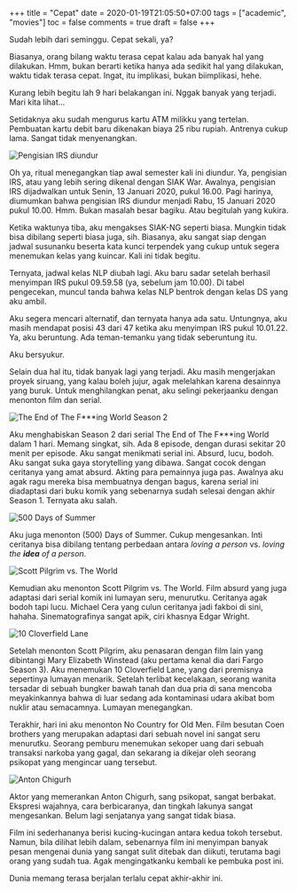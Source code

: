 +++
title = "Cepat"
date = 2020-01-19T21:05:50+07:00
tags = ["academic", "movies"]
toc = false
comments = true
draft = false
+++

Sudah lebih dari seminggu. Cepat sekali, ya?

<!--more-->

Biasanya, orang bilang waktu terasa cepat kalau ada banyak hal yang dilakukan.
Hmm, bukan berarti ketika hanya ada sedikit hal yang dilakukan, waktu tidak
terasa cepat. Ingat, itu implikasi, bukan biimplikasi, hehe.

Kurang lebih begitu lah 9 hari belakangan ini. Nggak banyak yang terjadi. Mari
kita lihat...

Setidaknya aku sudah mengurus kartu ATM milikku yang tertelan. Pembuatan kartu
debit baru dikenakan biaya 25 ribu rupiah. Antrenya cukup lama. Sangat tidak
menyenangkan.

![Pengisian IRS diundur](/images/uploads/isi_irs_diundur.png)

Oh ya, ritual menegangkan tiap awal semester kali ini diundur. Ya, pengisian
IRS, atau yang lebih sering dikenal dengan SIAK War. Awalnya, pengisian IRS
dijadwalkan untuk Senin, 13 Januari 2020, pukul 16.00. Pagi harinya, diumumkan
bahwa pengisian IRS diundur menjadi Rabu, 15 Januari 2020 pukul 10.00. Hmm.
Bukan masalah besar bagiku. Atau begitulah yang kukira.

Ketika waktunya tiba, aku mengakses SIAK-NG seperti biasa. Mungkin tidak bisa
dibilang seperti biasa juga, sih. Biasanya, aku sangat siap dengan jadwal
susunanku beserta kata kunci terpendek yang cukup untuk segera menemukan kelas
yang kuincar. Kali ini tidak begitu.

Ternyata, jadwal kelas NLP diubah lagi. Aku baru sadar setelah berhasil
menyimpan IRS pukul 09.59.58 (ya, sebelum jam 10.00). Di tabel pengecekan,
muncul tanda bahwa kelas NLP bentrok dengan kelas DS yang aku ambil.

Aku segera mencari alternatif, dan ternyata hanya ada satu. Untungnya, aku masih
mendapat posisi 43 dari 47 ketika aku menyimpan IRS pukul 10.01.22. Ya, aku
beruntung. Ada teman-temanku yang tidak seberuntung itu.

Aku bersyukur.

Selain dua hal itu, tidak banyak lagi yang terjadi. Aku masih mengerjakan proyek
siruang, yang kalau boleh jujur, agak melelahkan karena desainnya yang buruk.
Untuk menghilangkan penat, aku selingi pekerjaanku dengan menonton film dan
serial.

![The End of The F***ing World Season 2](https://images.indianexpress.com/2019/11/fworld759.jpg)

Aku menghabiskan Season 2 dari serial The End of The F\*\*\*ing World dalam 1
hari. Memang singkat, sih. Ada 8 episode, dengan durasi sekitar 20 menit per
episode. Aku sangat menikmati serial ini. Absurd, lucu, bodoh. Aku sangat suka
gaya storytelling yang dibawa. Sangat cocok dengan ceritanya yang amat absurd.
Akting para pemainnya juga pas. Awalnya aku agak ragu mereka bisa membuatnya
dengan bagus, karena serial ini diadaptasi dari buku komik yang sebenarnya sudah
selesai dengan akhir Season 1. Ternyata aku salah.

![500 Days of Summer](https://video-images.vice.com/articles/5d2e3999cedcc20008ede937/lede/1563313463572-summer.jpeg)

Aku juga menonton (500) Days of Summer. Cukup mengesankan. Inti ceritanya
bisa dibilang tentang perbedaan antara *loving a person* vs.
*loving the **idea** of a person*.

![Scott Pilgrim vs. The World](http://berlinfilmjournal.com/wp-content/uploads/2014/06/scott-pilgrim-vs-the-world-official-trailer-hd-1170x633.jpg)

Kemudian aku menonton Scott Pilgrim vs. The World. Film absurd yang juga
adaptasi dari serial komik ini lumayan seru, menurutku. Ceritanya agak bodoh
tapi lucu. Michael Cera yang culun ceritanya jadi fakboi di sini, hahaha.
Sinematografinya sangat apik, ciri khasnya Edgar Wright.

![10 Cloverfield Lane](https://cdn.shortpixel.ai/client/q_glossy,ret_img,w_1000/https://id.bookmyshow.com/blog-hiburan/wp-content/uploads/2016/04/pemain_film_10_cloverfield_lane_2.jpg)

Setelah menonton Scott Pilgrim, aku penasaran dengan film lain yang dibintangi
Mary Elizabeth Winstead (aku pertama kenal dia dari Fargo Season 3). Aku
menemukan 10 Cloverfield Lane, yang dari premisnya sepertinya lumayan menarik.
Setelah terlibat kecelakaan, seorang wanita tersadar di sebuah bungker bawah
tanah dan dua pria di sana mencoba meyakinkannya bahwa di luar sedang ada
kontaminasi udara akibat bom nuklir atau semacamnya. Lumayan menegangkan.

Terakhir, hari ini aku menonton No Country for Old Men. Film besutan Coen
brothers yang merupakan adaptasi dari sebuah novel ini sangat seru menurutku.
Seorang pemburu menemukan sekoper uang dari sebuah transaksi narkoba yang gagal,
dan sekarang ia dikejar oleh seorang psikopat yang mengincar uang tersebut.

![Anton Chigurh](http://images.amcnetworks.com/ifccenter.com/wp-content/uploads/2018/10/no-country-for-old-men_1280x720.jpg)

Aktor yang memerankan Anton Chigurh, sang psikopat, sangat berbakat. Ekspresi
wajahnya, cara berbicaranya, dan tingkah lakunya sangat mengesankan. Belum lagi
senjatanya yang sangat tidak biasa.

Film ini sederhananya berisi kucing-kucingan antara kedua tokoh tersebut. Namun,
bila dilihat lebih dalam, sebenarnya film ini menyimpan banyak pesan mengenai
dunia yang sangat sulit ditebak dan diikuti, terutama bagi orang yang sudah tua.
Agak mengingatkanku kembali ke pembuka post ini.

Dunia memang terasa berjalan terlalu cepat akhir-akhir ini.
